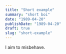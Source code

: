 ```yaml
---
title: "Short example"
summary: "short boi"
date: "1989-04-20"
publishDate: "1989-04-20"
draft: true
slug: "short-example"
---
```


I aim to misbehave.

